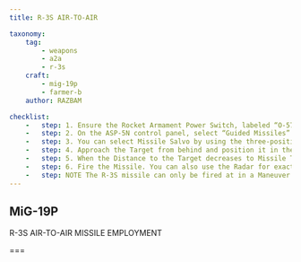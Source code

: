 ```yaml
---
title: R-3S AIR-TO-AIR

taxonomy:
    tag:
        - weapons
        - a2a
        - r-3s
    craft: 
        - mig-19p
        - farmer-b
    author: RAZBAM

checklist:
    -   step: 1. Ensure the Rocket Armament Power Switch, labeled “O-57K” (Р.С) is switched On. 
    -   step: 2. On the ASP-5N control panel, select “Guided Missiles” (УР) After this, the tracking Audio of the R-3S Seeker Head is heard on in the Helmet Earphones. 
    -   step: 3. You can select Missile Salvo by using the three-position Salvo switch above the ORO-57K Control Panel. AUTO - Both Missiles will be fired in an interval of 1.2 seconds. <br />1RO - A single Missile will be fired with every press of the Trigger. <br />4RO - Not operational when employing R-3S. 
    -   step: 4. Approach the Target from behind and position it in the center of the ASP-5N reticle. 
    -   step: 5. When the Distance to the Target decreases to Missile Tracking Range, the Tracking Tone increases in Volume and Pitch, indicating a correct Seeker Lock.  
    -   step: 6. Fire the Missile. You can also use the Radar for exact measure of Missile Employment ranges. 
    -   step: NOTE The R-3S missile can only be fired at in a Maneuver of 2 Gs or less. 
---
```


## MiG-19P 
R-3S AIR-TO-AIR MISSILE EMPLOYMENT 

===


